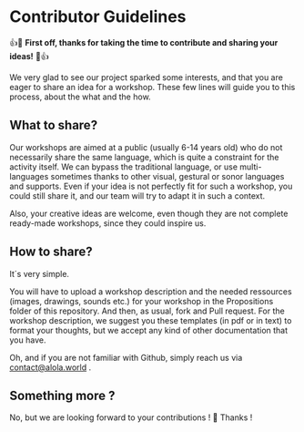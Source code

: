 # Contributor Guidelines

👍🎉 **First off, thanks for taking the time to contribute and sharing your ideas!** 🎉👍

We very glad to see our project sparked some interests, and that you are eager to share an idea for a workshop.
These few lines will guide you to this process, about the what and the how.

## What to share?
Our workshops are aimed at a public (usually 6-14 years old) who do not necessarily share the same language, which is quite a constraint for the activity itself. We can bypass the traditional language, or use multi-languages sometimes thanks to other visual, gestural or sonor languages and supports. Even if your idea is not perfectly fit for such a workshop, you could still share it, and our team will try to adapt it in such a context.

Also, your creative ideas are welcome, even though they are not complete ready-made workshops, since they could inspire us.



## How to share?
It´s very simple.

You will have to upload a workshop description and the needed ressources (images, drawings, sounds etc.) for your workshop in the Propositions folder of this repository. And then, as usual, fork and Pull request.
For the workshop description, we suggest you these templates (in pdf or in text) to format your thoughts, but we accept any kind of other documentation that you have.

Oh, and if you are not familiar with Github, simply reach us via contact@alola.world .


## Something more ?
No, but we are looking forward to your contributions ! 🙂
Thanks !
